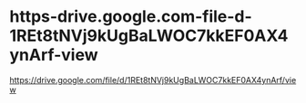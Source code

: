 # https-drive.google.com-file-d-1REt8tNVj9kUgBaLWOC7kkEF0AX4ynArf-view
https://drive.google.com/file/d/1REt8tNVj9kUgBaLWOC7kkEF0AX4ynArf/view
